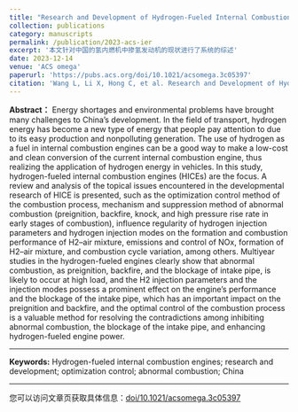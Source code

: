 ```yaml
---
title: "Research and Development of Hydrogen-Fueled Internal Combustion Engines in China"
collection: publications
category: manuscripts
permalink: /publication/2023-acs-ier
excerpt: '本文针对中国的氢内燃机中掺氢发动机的现状进行了系统的综述'
date: 2023-12-14
venue: 'ACS omega'
paperurl: 'https://pubs.acs.org/doi/10.1021/acsomega.3c05397'
citation: 'Wang L, Li X, Hong C, et al. Research and Development of Hydrogen-Fueled Internal Combustion Engines in China[J]. ACS omega, 2023, 8(51): 48590-48612.'
---
```


**Abstract：**
Energy shortages and environmental problems have brought many challenges to China’s development. In the field of transport, hydrogen energy has become a new type of energy that people pay attention to due to its easy production and nonpolluting generation. The use of hydrogen as a fuel in internal combustion engines can be a good way to make a low-cost and clean conversion of the current internal combustion engine, thus realizing the application of hydrogen energy in vehicles. In this study, hydrogen-fueled internal combustion engines (HICEs) are the focus. A review and analysis of the topical issues encountered in the developmental research of HICE is presented, such as the optimization control method of the combustion process, mechanism and suppression method of abnormal combustion (preignition, backfire, knock, and high pressure rise rate in early stages of combustion), influence regularity of hydrogen injection parameters and hydrogen injection modes on the formation and combustion performance of H2–air mixture, emissions and control of NOx, formation of H2–air mixture, and combustion cycle variation, among others. Multiyear studies in the hydrogen-fueled engines clearly show that abnormal combustion, as preignition, backfire, and the blockage of intake pipe, is likely to occur at high load, and the H2 injection parameters and the injection modes possess a prominent effect on the engine’s performance and the blockage of the intake pipe, which has an important impact on the preignition and backfire, and the optimal control of the combustion process is a valuable method for resolving the contradictions among inhibiting abnormal combustion, the blockage of the intake pipe, and enhancing hydrogen-fueled engine power.

***

**Keywords:**
Hydrogen-fueled internal combustion engines; research and development; optimization control; abnormal combustion; China

***

您可以访问文章页获取具体信息：[doi/10.1021/acsomega.3c05397](https://pubs.acs.org/doi/10.1021/acsomega.3c05397)

